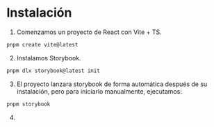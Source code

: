 # Instalación

1. Comenzamos un proyecto de React con Vite + TS.

```bash
pnpm create vite@latest
```

2. Instalamos Storybook.

```bash
pnpm dlx storybook@latest init
```

3. El proyecto lanzara storybook de forma automática después de su instalación, pero para iniciarlo manualmente, ejecutamos:

```bash
pnpm storybook
```

4.